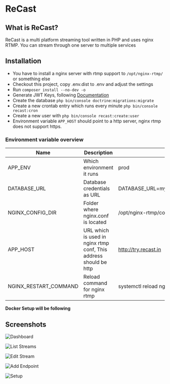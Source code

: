 # ReCast

## What is ReCast?

ReCast is a multi platform streaming tool written in PHP and uses nginx RTMP. You can stream through one server to multiple services

## Installation

* You have to install a nginx server with rtmp support to ```/opt/nginx-rtmp/``` or something else
* Checkout this project, copy .env.dist to .env and adjust the settings
* Run ```composer install --no-dev -o```
* Generate JWT Keys, following [Documentation](https://github.com/lexik/LexikJWTAuthenticationBundle/blob/HEAD/Resources/doc/index.md#installation)
* Create the database ```php bin/console doctrine:migrations:migrate```
* Create a new crontab entry which runs every minute ```php bin/console recast:cron```
* Create a new user with ```php bin/console recast:create:user```
* Environment variable ``APP_HOST`` should point to a http server, nginx rtmp does not support https.

### Environment variable overview
| Name                  | Description                                                       | Example                                          |
|-----------------------|-------------------------------------------------------------------|--------------------------------------------------|
| APP_ENV               | Which environment it runs                                         | prod                                             |
| DATABASE_URL          | Database credentials as URL                                       | DATABASE_URL=mysql://USER:PASS@HOST:3306/DB_NAME |
| NGINX_CONFIG_DIR      | Folder where nginx.conf is located                                | /opt/nginx-rtmp/conf/                            |
| APP_HOST              | URL which is used in nginx rtmp conf, This address should be http | http://try.recast.in                            |
| NGINX_RESTART_COMMAND | Reload command for nginx rtmp                                     | systemctl reload nginx-rtmp                      |

**Docker Setup will be following**

## Screenshots

![Dashboard](https://i.imgur.com/6gcqWTh.png)

![List Streams](https://i.imgur.com/E5FVy9K.png)

![Edit Stream](https://i.imgur.com/PHYjnQn.png)

![Add Endpoint](https://i.imgur.com/bYteEQR.png)

![Setup](https://i.imgur.com/ZfP7Tpv.png)